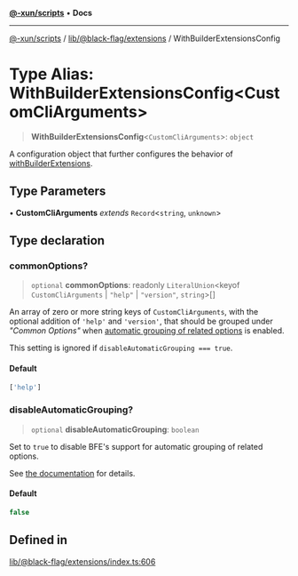 [**@-xun/scripts**](../../../../README.md) • **Docs**

***

[@-xun/scripts](../../../../README.md) / [lib/@black-flag/extensions](../README.md) / WithBuilderExtensionsConfig

# Type Alias: WithBuilderExtensionsConfig\<CustomCliArguments\>

> **WithBuilderExtensionsConfig**\<`CustomCliArguments`\>: `object`

A configuration object that further configures the behavior of
[withBuilderExtensions](../functions/withBuilderExtensions.md).

## Type Parameters

• **CustomCliArguments** *extends* `Record`\<`string`, `unknown`\>

## Type declaration

### commonOptions?

> `optional` **commonOptions**: readonly `LiteralUnion`\<keyof `CustomCliArguments` \| `"help"` \| `"version"`, `string`\>[]

An array of zero or more string keys of `CustomCliArguments`, with the
optional addition of `'help'` and `'version'`, that should be grouped under
_"Common Options"_ when [automatic grouping of related
options](https://github.com/Xunnamius/black-flag-extensions?tab=readme-ov-file#automatic-grouping-of-related-options)
is enabled.

This setting is ignored if `disableAutomaticGrouping === true`.

#### Default

```ts
['help']
```

### disableAutomaticGrouping?

> `optional` **disableAutomaticGrouping**: `boolean`

Set to `true` to disable BFE's support for automatic grouping of related
options.

See [the
documentation](https://github.com/Xunnamius/black-flag-extensions?tab=readme-ov-file#automatic-grouping-of-related-options)
for details.

#### Default

```ts
false
```

## Defined in

[lib/@black-flag/extensions/index.ts:606](https://github.com/Xunnamius/xscripts/blob/fc291d92ca0fdd07ba7e5cb19471e1a974cabac7/lib/@black-flag/extensions/index.ts#L606)
